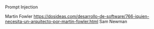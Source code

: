 Prompt Injection

Martin Fowler
https://dosideas.com/desarrollo-de-software/766-iquien-necesita-un-arquitecto-por-martin-fowler.html
Sam Newman